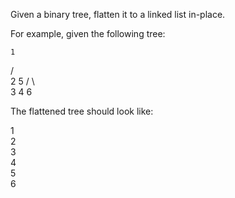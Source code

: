 Given a binary tree, flatten it to a linked list in-place.

For example, given the following tree:


    1
   / \
  2   5
 / \   \
3   4   6


The flattened tree should look like:


1
 \
  2
   \
    3
     \
      4
       \
        5
         \
          6

